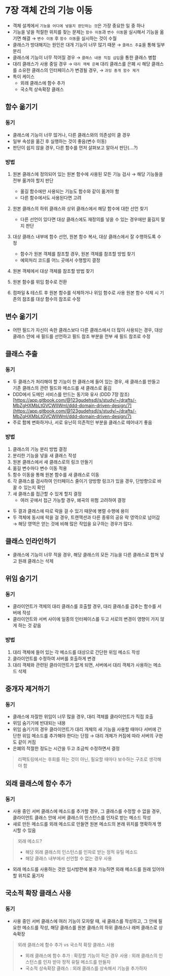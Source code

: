 # 7장 객체 간의 기능 이동

* 객체 설계에서 `기능을 어디에 넣을지 판단하는 것`은 가장 중요한 일 중 하나 
* 기능을 넣을 적절한 위치를 찾는 문제는 `함수 이동`과 `변수 이동`을 실시해서 기능을 옮기면 해결 → `변수 이동` 후 `함수 이동`을 실시하는 것이 수월 
* 클래스가 방대해지는 원인은 대개 기능이 너무 많기 때문 → `클래스 추출`을 통해 일부 분리 
* 클래스에 기능이 너무 적어질 경우 → `클래스 내용 직접 삽입`을 통한 클래스 병합 
* 대리 클래스가 사용 중일 경우 → `대리 객체 은폐`   대리 클래스를 은폐 시 해당 클래스를 소유한 클래스의 인터페이스가 변경될 경우, → `과잉 중개 함수 제거` 
* 특이 케이스
  * 외래 클래스에 함수 추가
  * 국소적 상속확장 클래스 

## 함수 옮기기

### 동기

* 클래스에 기능이 너무 많거나, 다른 클래스와의 의존성이 클 경우  
* 일부 속성을 옮긴 후 실행하는 것이 좋음\(변수 이동\)
* 판단이 쉽지 않을 경우, 다른 함수를 먼저 살펴보고 알아서 판단\(....?\)

### 방법

1. 원본 클래스에 정의되어 있는 원본 함수에 사용된 모든 기능 검사 → 해당 기능들을 전부 옮겨야 할지 판단
   * 옮길 함수에만 사용되는 기능도 함수와 같이 옮겨야 함
   * 다른 함수에서도 사용된다면 고려 
2. 원본 클래스의 하위 클래스와 상위 클래스에서 해당 함수에 대한 선언 찾기

   * 다른 선언이 있다면 대상 클래스에도 재정의를 넣을 수 있는 경우에만 옮길지 말지 판단

3. 대상 클래스 내부에 함수 선언, 원본 함수 복사, 대상 클래스에서 잘 수행하도록 수정
   * 함수가 원본 객체를 참조할 경우, 원본 객체를 참조할 방법 찾기
   * 예외처리 코드를 어느 곳에서 수행할지 결정
4. 원본 객체에서 대상 객체를 참조할 방법 찾기
5. 원본 함수를 위임 함수로 전환
6. 컴파일 & 테스트 후 원본 함수를 삭제하거나 위임 함수로 사용 원본 함수 삭제 시 기존의 참조를 대상 함수의 참조로 수정

## 변수 옮기기

* 어떤 필드가 자신이 속한 클래스보다 다른 클래스에서 더 많이 사용되는 경우,  대상 클래스 안에 새 필드를 선언하고 필드 참조 부분을 전부 새 필드 참조로 수정

## 클래스 추출

### 동기

* 두 클래스가 처리해야 할 기능이 한 클래스에 들어 있는 경우,  새 클래스를 만들고 기존 클래스의 관련 필드와 메소드를 새 클래스로 옮김
* DDD에서 도메인 서비스를 만드는 동기와 유사 \(DDD 7장 참조\) [https://app.gitbook.com/@123gudehsdl/s/study/~/drafts/-MbZgHXMbLtGVCWlIWml/ddd-domain-driven-design/7](https://app.gitbook.com/@123gudehsdl/s/study/~/drafts/-MbZgHXMbLtGVCWlIWml/ddd-domain-driven-design/7) 
* 주로 함께 변화하거나, 서로 유난히 의존적인 부분을 클래스로 떼어내기 좋음

### 방법

1. 클래스의 기능 분리 방법 결정
2. 분리한 기능을 넣을 새 클래스 작성
3. 원본 클래스에서 새 클래스로의 링크 만들기
4. 옮길 변수마다 변수 이동 적용
5. 함수 이동을 통해 원본 함수를 새 클래스로 이동
6. 각 클래스를 검사하여 인터페이스 줄이기 양방향 링크가 있을 경우, 단방향으로 바꿀 수 있는지 확인
7. 새 클래스를 접근할 수 있게 할지 결정
   * 여러 곳에서 접근 가능할 경우, 왜곡의 위험 고려하여 결정

* 두 결과 클래스에 따로 락을 걸 수 있기 때문에 병렬 수행에 용이
* 두 객체에 동시에 락을 걸 경우, 트랜잭션과 다른 종류의 공유 락 영역으로 넘어감 → 해당 영역은 얻는 것에 비해 많은 작업을 요구하는 경우가 많다.

## 클래스 인라인하기

* 클래스에 기능이 너무 적을 경우, 해당 클래스의 모든 기능을 다른 클래스로 합쳐 넣고 원래 클래스는 삭제

## 위임 숨기기

### 동기

* 클라이언트가 객체의 대리 클래스를 호출할 경우, 대리 클래스를 감추는 함수를 서버에 작성
* 클라이언트와 서버 사이에 일종의 인터페이스를 두고 서로의 변경이 영향이 가지 않게 하는 것 같음

### 방법

1. 대리 객체에 들어 있는 각 메소드를 대상으로 간단한 위임 메소드 작성
2. 클라이언트를 수정하여 서버를 호출하게 변경
3. 대리 객체와 관련된 클라이언트가 없게 되면, 서버에서 대리 객체가 사용하는 메소드 삭제

## 중개자 제거하기

### 동기

* 클래스에 자잘한 위임이 너무 많을 경우, 대리 객체를 클라이언트가 직접 호출
* 위임 숨기기에 반대되는 내용
* 위임 숨기기의 경우 클라이언트가 대리 개체의 새 기능을 사용할 때마다 서버에 간단한 위임 메소드를 추가해야 한다는 단점 → 대리 개체가 커짐에 따라 서버의 구현도 같이 커짐
* 은폐의 적절한 정도는 시간을 두고 조금씩 수정하면서 결정

> 리팩토링에서는 후회를 하는 것이 아닌, 필요할 때마다 보수하는 구조로 생각해야 함

## 외래 클래스에 함수 추가

### 동기

* 사용 중인 서버 클래스에 메소드를 추가할 경우, 그 클래스를 수정할 수 없을 경우, 클라이언트 클래스 안에 서버 클래스의 인스턴스를 인자로 받는 메소드 작성
* 새로 만든 메소드를 외래 메소드로 만들면 원본 메소드의 본래 위치를 명확하게 명시할 수 있음

> 외래 메소드?
>
> * 해당 외래 클래스의 인스턴스를 인자로 받는 정적 유틸 메소드
> * 해당 클래스 내부에서 선언할 수 없는 경우 사용

* 외래 메소드를 사용하는 것은 임시방편에 불과 가능하면 외래 메소드를 원래 있어야 할 위치로 옮기자

## 국소적 확장 클래스 사용

### 동기

* 사용 중인 서버 클래스에 여러 기능이 모자랄 때, 새 클래스를 작성하고, 그 안에 필요한 메소드를 작성, 해당 클래스를 원본 클래스의 하위 클래스나 래퍼 클래스로 상속확장

> 외래 클래스에 함수 추가 vs 국소적 확장 클래스 사용
>
> * 외래 클래스에 함수 추가 : 확장할 기능이 적은 경우 사용 : 외래 클래스의 인스턴스를 인자 받아 정적 유틸 메소드를 만들자 
> * 국소적 상속확장 클래스 : 외래 클래스를 상속해서 기능을 추가하자



